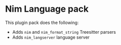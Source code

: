# Nim Language pack

This plugin pack does the following:

- Adds `nim` and `nim_format_string` Treesitter parsers
- Adds `nim_langserver` language server
